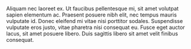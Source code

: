 Aliquam nec laoreet ex. Ut faucibus pellentesque mi, sit amet volutpat sapien elementum ac. Praesent posuere nibh elit, nec tempus mauris vulputate id. Donec eleifend mi vitae nisi porttitor sodales. Suspendisse vulputate eros justo, vitae pharetra nisi consequat eu. Fusce eget auctor lacus, sit amet posuere libero. Duis sagittis libero sit amet velit finibus consequat.